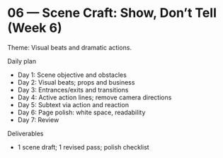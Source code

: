 # 06 — Scene Craft: Show, Don’t Tell (Week 6)

Theme: Visual beats and dramatic actions.

Daily plan
- Day 1: Scene objective and obstacles
- Day 2: Visual beats; props and business
- Day 3: Entrances/exits and transitions
- Day 4: Active action lines; remove camera directions
- Day 5: Subtext via action and reaction
- Day 6: Page polish: white space, readability
- Day 7: Review

Deliverables
- 1 scene draft; 1 revised pass; polish checklist

